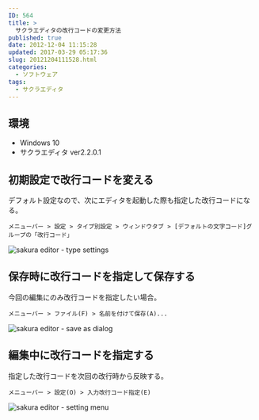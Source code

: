 ```yaml
---
ID: 564
title: >
  サクラエディタの改行コードの変更方法
published: true
date: 2012-12-04 11:15:28
updated: 2017-03-29 05:17:36
slug: 20121204111528.html
categories:
  - ソフトウェア
tags:
  - サクラエディタ
---
```


## 環境

- Windows 10
- サクラエディタ ver2.2.0.1

<!--more-->

## 初期設定で改行コードを変える

デフォルト設定なので、次にエディタを起動した際も指定した改行コードになる。

```
メニューバー > 設定 > タイプ別設定 > ウィンドウタブ > [デフォルトの文字コード]グループの「改行コード」
```

![sakura editor - type settings](https://i.imgur.com/Y0Oosab.png)

## 保存時に改行コードを指定して保存する

今回の編集にのみ改行コードを指定したい場合。

```
メニューバー > ファイル(F) > 名前を付けて保存(A)...
```

![sakura editor - save as dialog](https://i.imgur.com/g3Gcwgo.png)

## 編集中に改行コードを指定する

指定した改行コードを次回の改行時から反映する。

```
メニューバー > 設定(O) > 入力改行コード指定(E)
```

![sakura editor - setting menu](https://i.imgur.com/dz114tN.png?1)
